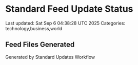# Standard Feed Update Status
Last updated: Sat Sep  6 04:38:28 UTC 2025
Categories: technology,business,world

## Feed Files Generated

Generated by Standard Updates Workflow
